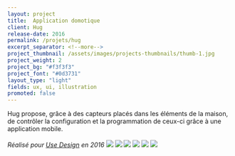 ```yaml
---
layout: project
title:  Application domotique
client: Hug
release-date: 2016
permalink: /projets/hug
excerpt_separator: <!--more-->
project_thumbnail: /assets/images/projects-thumbnails/thumb-1.jpg
project_weight: 2
project_bg: "#f3f3f3"
project_font: "#0d3731"
layout_type: "light"
fields: ux, ui, illustration
promoted: false
---
```

Hug propose, grâce à des capteurs placés dans les éléments de la maison<!--more-->, de contrôler la configuration et la programmation de ceux-ci grâce à une application mobile.
<br/><br/>
*Réalisé pour [Use Design](http://www.use-design.com) en 2016*
![](/assets/images/projets/hug/hug-3.jpg)
![](/assets/images/projets/hug/hug-1.jpg)
![](/assets/images/projets/hug/hug-4.jpg)
![](/assets/images/projets/hug/hug-2.jpg)
![](/assets/images/projets/hug/hug-6.jpg)
![](/assets/images/projets/hug/hug-7.jpg)
